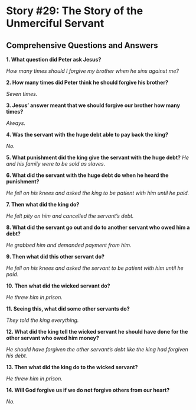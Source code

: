 Story \#29: The Story of the Unmerciful Servant
===============================================

Comprehensive Questions and Answers
-----------------------------------

**1. What question did Peter ask Jesus?**

*How many times should I forgive my brother when he sins against me?*

**2. How many times did Peter think he should forgive his brother?**

*Seven times.*

**3. Jesus’ answer meant that we should forgive our brother how many
times?**

*Always.*

**4. Was the servant with the huge debt able to pay back the king?**

*No.*

**5. What punishment did the king give the servant with the huge debt?**
*He and his family were to be sold as slaves.*

**6. What did the servant with the huge debt do when he heard the
punishment?**

*He fell on his knees and asked the king to be patient with him until
he paid.*

**7. Then what did the king do?**

*He felt pity on him and cancelled the servant’s debt.*

**8. What did the servant go out and do to another servant who owed him
a debt?**

*He grabbed him and demanded payment from him.*

**9. Then what did this other servant do?**

*He fell on his knees and asked the servant to be patient with him until
he paid.*

**10. Then what did the wicked servant do?**

*He threw him in prison.*

**11. Seeing this, what did some other servants do?**

*They told the king everything.*

**12. What did the king tell the wicked servant he should have done for
the other servant who owed him money?**

*He should have forgiven the other servant’s debt like the king had
forgiven his debt.*

**13. Then what did the king do to the wicked servant?**

*He threw him in prison.*

**14. Will God forgive us if we do not forgive others from our heart?**

*No.*
